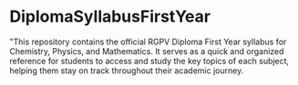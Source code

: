 # DiplomaSyllabusFirstYear
"This repository contains the official RGPV Diploma First Year syllabus for Chemistry, Physics, and Mathematics. It serves as a quick and organized reference for students to access and study the key topics of each subject, helping them stay on track throughout their academic journey.
